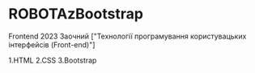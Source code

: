 # ROBOTAzBootstrap

Frontend 2023 Заочний ["Технології програмування користувацьких інтерфейсів (Front-end)"]

1.HTML
2.CSS
3.Bootstrap
